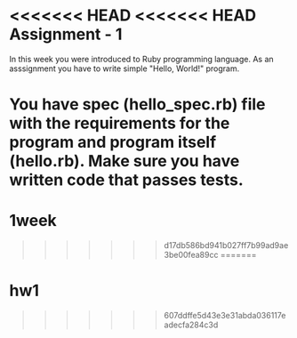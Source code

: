 <<<<<<< HEAD
<<<<<<< HEAD
Assignment - 1
==

In this week you were introduced to Ruby programming language.
As an asssignment you have to write simple "Hello, World!" program.

You have spec (hello_spec.rb) file with the requirements for the program and program itself (hello.rb).
Make sure you have written code that passes tests.
=======
# 1week
>>>>>>> d17db586bd941b027ff7b99ad9ae3be00fea89cc
=======
# hw1
>>>>>>> 607ddffe5d43e3e31abda036117eadecfa284c3d
